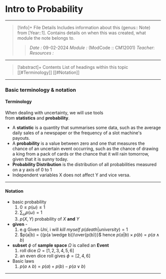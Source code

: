 # Intro to Probability
---
> [!info]+ File Details
> Includes information about this (genus:: Note) from [Year::1]. Contains details on when this was created, what module the note belongs to.
> > *Date :* 09-02-2024
> > *Module :* (ModCode :: CM12001) 
> > *Teacher*: 
> > *Resources :*

---
> [!abstract]+ Contents
> List of headings within this topic
> [[#Terminology]]
> [[#Notation]]
--- 
### Basic terminology & notation  

#### Terminology
When dealing with uncertainty, we will use tools from **statistics** and **probability**. 

- A **statistic** is a quantity that summarises some data, such as the average daily sales of a newspaper or the frequency of a slot machine's payouts. 
- A **probability** is a value between zero and one that measures the chance of an uncertain event occurring, such as the chance of drawing a king from a pack of cards or the chance that it will rain tomorrow, given that it is sunny today.
- **Probability Distribution** is the distribution of all probabilities measured on a y axis of 0 to 1 
- Independent variables X does not affect Y and vice versa.
--- 
#### Notation
- basic probability 
	1. $0 \leq p(\omega) \leq 1$
	2. $\sum_\omega{p(\omega)}  = 1$
	3. $p(X,Y)$ probability of $X$ **and** $Y$ 
- **given** - 
	1. e.g Given $Uni$, i will $kill$ $myself$  $p(death | university) = 1$
	2. $p(a|b) = {{p(a \wedge b)}\over{p(b)}}$ hence $p(a|b) \times {p(b)} = {p(a \wedge b)}$
- **subset** $\phi$ of **sample space** $\Omega$ is called an **Event**
	1. roll dice $\Omega = {[1,2,3,4,5,6]}$
	2. an even dice roll gives $\phi = {[2,4,6]}$ 
- Basic laws
	1. $p(a \wedge b) = p(a) + p(b) - p(a \vee b)$

---